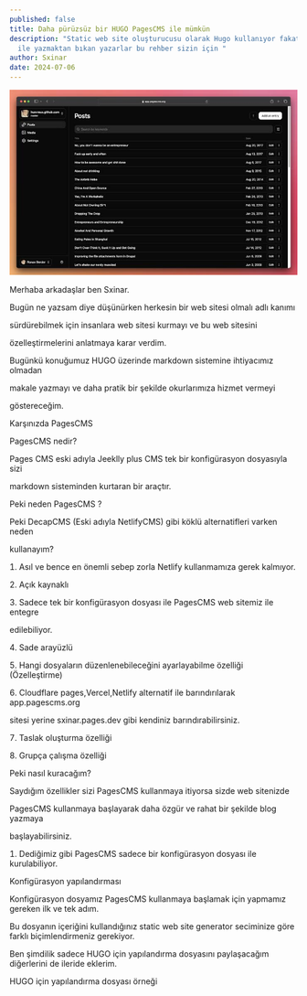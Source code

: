 ```yaml
---
published: false
title: Daha pürüzsüz bir HUGO PagesCMS ile mümkün
description: "Static web site oluşturucusu olarak Hugo kullanıyor fakat markdown
  ile yazmaktan bıkan yazarlar bu rehber sizin için "
author: Sxinar
date: 2024-07-06
---
```

![](/images/images.jpeg)

Merhaba arkadaşlar ben Sxinar.

Bugün ne yazsam diye düşünürken herkesin bir web sitesi olmalı adlı kanımı

sürdürebilmek için insanlara web sitesi kurmayı ve bu web sitesini

özelleştirmelerini anlatmaya karar verdim.

Bugünkü konuğumuz HUGO üzerinde markdown sistemine ihtiyacımız olmadan

makale yazmayı ve daha pratik bir şekilde okurlarımıza hizmet vermeyi

göstereceğim.

Karşınızda PagesCMS

PagesCMS nedir?

Pages CMS eski adıyla Jeeklly plus CMS tek bir konfigürasyon dosyasıyla sizi

markdown sisteminden kurtaran bir araçtır.

Peki neden PagesCMS ?

Peki DecapCMS Eski adıyla NetlifyCMS gibi köklü alternatifleri varken neden

kullanayım?

 Asıl ve bence en önemli sebep zorla Netlify kullanmamıza gerek kalmıyor.

 Açık kaynaklı

 Sadece tek bir konfigürasyon dosyası ile PagesCMS web sitemiz ile entegre

edilebiliyor.

 Sade arayüzlü

 Hangi dosyaların düzenlenebileceğini ayarlayabilme özelliği Özelleştirme)

 Cloudflare pages,Vercel,Netlify alternatif ile barındırılarak app.pagescms.org

sitesi yerine sxinar.pages.dev gibi kendiniz barındırabilirsiniz.

 Taslak oluşturma özelliği

 Grupça çalışma özelliği

Peki nasıl kuracağım?

Saydığım özellikler sizi PagesCMS kullanmaya itiyorsa sizde web sitenizde

PagesCMS kullanmaya başlayarak daha özgür ve rahat bir şekilde blog yazmaya

başlayabilirsiniz.

 Dediğimiz gibi PagesCMS sadece bir konfigürasyon dosyası ile kurulabiliyor.

Konfigürasyon yapılandırması

Konfigürasyon dosyamız PagesCMS kullanmaya başlamak için yapmamız gereken ilk ve tek adım.

Bu dosyanın içeriğini kullandığınız static web site generator seciminize göre farklı biçimlendirmeniz gerekiyor.

Ben şimdilik sadece HUGO için yapılandırma dosyasını paylaşacağım diğerlerini de ileride eklerim.

HUGO için yapılandırma dosyası örneği